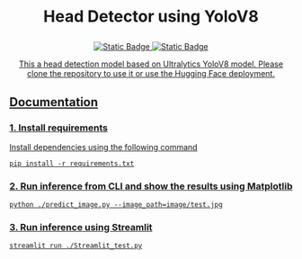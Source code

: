 <h1><p align="center">Head Detector using YoloV8</p></h1>


<p align="center">
  <a href="https://github.com/AbelKidane-abita/Reports/blob/main/notebooks/Report.ipynb"><img  alt="Static Badge" src="https://img.shields.io/badge/Report-Jupyter%20Notebook-orange" target="_blank">
   <a  href="https://huggingface.co/spaces/AbelKidane/headdetector" ><img alt="Static Badge" src="https://img.shields.io/badge/%F0%9F%A4%97-Hugging%20Face-yellow" target="_blank"> 
</p> 
     
<p align="center">
  This a head detection model based on Ultralytics YoloV8 model. Please clone the repository to use it or use the Hugging Face deployment.
</p>

<h2>Documentation</h2>

### 1. Install requirements

Install dependencies using the following command
```
pip install -r requirements.txt

```

### 2. Run inference from CLI and show the results using Matplotlib
```
python ./predict_image.py --image_path=image/test.jpg

```

### 3. Run inference using Streamlit
```
streamlit run ./Streamlit_test.py

```


